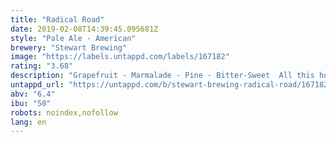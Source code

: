 ```yaml
---
title: "Radical Road"
date: 2019-02-08T14:39:45.095681Z
style: "Pale Ale - American"
brewery: "Stewart Brewing"
image: "https://labels.untappd.com/labels/167182"
rating: "3.68"
description: "Grapefruit - Marmalade - Pine - Bitter-Sweet  All this hop is balanced with monumental quantities of British malted barley to create a 6.4% full bodied pale ale. Dangerously quaffable.  "
untappd_url: "https://untappd.com/b/stewart-brewing-radical-road/167182"
abv: "6.4"
ibu: "50"
robots: noindex,nofollow
lang: en
---
```

